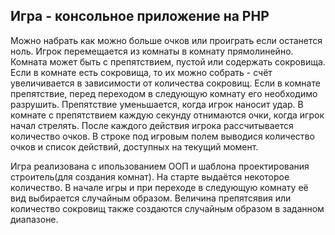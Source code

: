 ## Игра - консольное приложение на PHP

Можно набрать как можно больше очков или проиграть если останется ноль.
Игрок перемещается из комнаты в комнату прямолинейно.
Комната может быть с препятствием, пустой или содержать сокровища.
Если в комнате есть сокровища, то их можно собрать - счёт увеличивается в зависимости от количества сокровищ.
Если в комнате препятствие, перед переходом в следующую комнату его необходимо разрушить.
Препятствие уменьшается, когда игрок наносит удар.
В комнате с препятствием каждую секунду отнимаются очки, когда игрок начал стрелять.
После каждого действия игрока рассчитывается количество очков.
В строке под игровым полем выводися количество очков и список действий, доступных на текущий момент.

Игра реализована с ипользованием ООП и шаблона проектирования строитель(для создания комнат).
На старте выдаётся некоторое количество.
В начале игры и при переходе в следующую комнату её вид выбирается случайным образом. 
Величина препятсявия или количество сокровищ также создаются случайным образом в заданном диапазоне.
